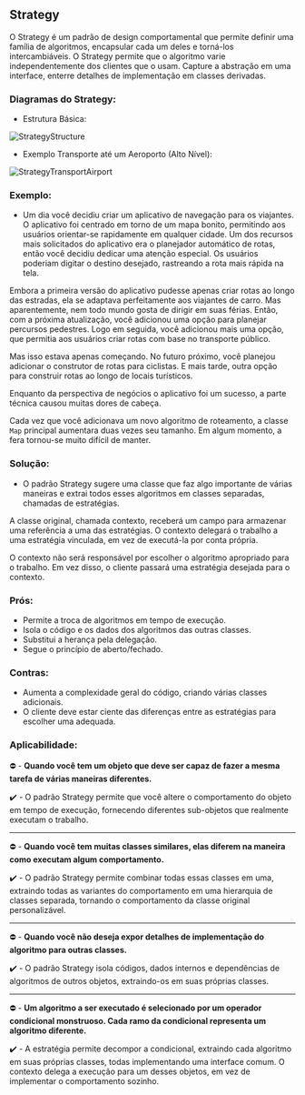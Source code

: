 ## Strategy

O Strategy é um padrão de design comportamental que permite definir uma família de algoritmos, encapsular cada um deles e torná-los intercambiáveis. O Strategy permite que o algoritmo varie independentemente dos clientes que o usam. Capture a abstração em uma interface, enterre detalhes de implementação em classes derivadas.

### Diagramas do Strategy:
* Estrutura Básica:

![StrategyStructure](https://refactoring.guru/images/patterns/diagrams/strategy/structure.png)

* Exemplo Transporte até um Aeroporto (Alto Nível):

![StrategyTransportAirport](https://sourcemaking.com/files/v2/content/patterns/Strategy_example1.png)

### Exemplo:
 - Um dia você decidiu criar um aplicativo de navegação para os viajantes. O aplicativo foi centrado em torno de um mapa bonito, permitindo aos usuários orientar-se rapidamente em qualquer cidade. Um dos recursos mais solicitados do aplicativo era o planejador automático de rotas, então você decidiu dedicar uma atenção especial. Os usuários poderiam digitar o destino desejado, rastreando a rota mais rápida na tela.

 Embora a primeira versão do aplicativo pudesse apenas criar rotas ao longo das estradas, ela se adaptava perfeitamente aos viajantes de carro. Mas aparentemente, nem todo mundo gosta de dirigir em suas férias. Então, com a próxima atualização, você adicionou uma opção para planejar percursos pedestres. Logo em seguida, você adicionou mais uma opção, que permitia aos usuários criar rotas com base no transporte público.

 Mas isso estava apenas começando. No futuro próximo, você planejou adicionar o construtor de rotas para ciclistas. E mais tarde, outra opção para construir rotas ao longo de locais turísticos.

 Enquanto da perspectiva de negócios o aplicativo foi um sucesso, a parte técnica causou muitas dores de cabeça.

 Cada vez que você adicionava um novo algoritmo de roteamento, a classe `Map` principal aumentara duas vezes seu tamanho. Em algum momento, a fera tornou-se muito difícil de manter.

### Solução:
- O padrão Strategy sugere uma classe que faz algo importante de várias maneiras e extrai todos esses algoritmos em classes separadas, chamadas de estratégias.

 A classe original, chamada contexto, receberá um campo para armazenar uma referência a uma das estratégias. O contexto delegará o trabalho a uma estratégia vinculada, em vez de executá-la por conta própria.

 O contexto não será responsável por escolher o algoritmo apropriado para o trabalho. Em vez disso, o cliente passará uma estratégia desejada para o contexto.

### Prós:
 - Permite a troca de algoritmos em tempo de execução.
 - Isola o código e os dados dos algoritmos das outras classes.
 - Substitui a herança pela delegação.
 - Segue o princípio de aberto/fechado.

### Contras:
 - Aumenta a complexidade geral do código, criando várias classes adicionais.
 - O cliente deve estar ciente das diferenças entre as estratégias para escolher uma adequada.

### Aplicabilidade:
 :no_entry: - __Quando você tem um objeto que deve ser capaz de fazer a mesma tarefa de várias maneiras diferentes.__
 
 :heavy_check_mark: - O padrão Strategy permite que você altere o comportamento do objeto em tempo de execução, fornecendo diferentes sub-objetos que realmente executam o trabalho.

 ---
 :no_entry: - __Quando você tem muitas classes similares, elas diferem na maneira como executam algum comportamento.__
 
 :heavy_check_mark: - O padrão Strategy permite combinar todas essas classes em uma, extraindo todas as variantes do comportamento em uma hierarquia de classes separada, tornando o comportamento da classe original personalizável.

 ---
 :no_entry: - __Quando você não deseja expor detalhes de implementação do algoritmo para outras classes.__
 
 :heavy_check_mark: - O padrão Strategy isola códigos, dados internos e dependências de algoritmos de outros objetos, extraindo-os em suas próprias classes.

 ---
 :no_entry: - __Um algoritmo a ser executado é selecionado por um operador condicional monstruoso. Cada ramo da condicional representa um algoritmo diferente.__
 
 :heavy_check_mark: - A estratégia permite decompor a condicional, extraindo cada algoritmo em suas próprias classes, todas implementando uma interface comum. O contexto delega a execução para um desses objetos, em vez de implementar o comportamento sozinho.